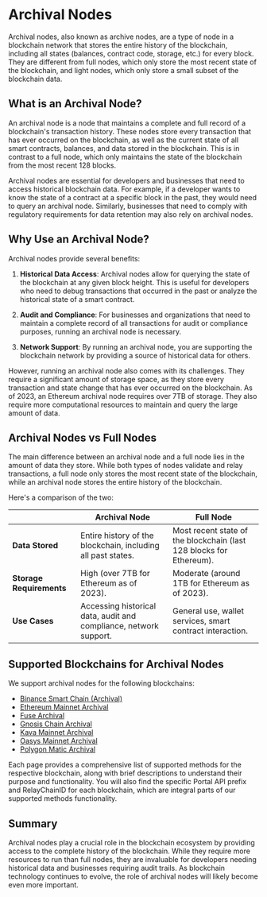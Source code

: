 # Archival Nodes

Archival nodes, also known as archive nodes, are a type of node in a blockchain network that stores the entire history of the blockchain, including all states (balances, contract code, storage, etc.) for every block. They are different from full nodes, which only store the most recent state of the blockchain, and light nodes, which only store a small subset of the blockchain data.

## What is an Archival Node?

An archival node is a node that maintains a complete and full record of a blockchain's transaction history. These nodes store every transaction that has ever occurred on the blockchain, as well as the current state of all smart contracts, balances, and data stored in the blockchain. This is in contrast to a full node, which only maintains the state of the blockchain from the most recent 128 blocks.

Archival nodes are essential for developers and businesses that need to access historical blockchain data. For example, if a developer wants to know the state of a contract at a specific block in the past, they would need to query an archival node. Similarly, businesses that need to comply with regulatory requirements for data retention may also rely on archival nodes.

## Why Use an Archival Node?

Archival nodes provide several benefits:

1. **Historical Data Access**: Archival nodes allow for querying the state of the blockchain at any given block height. This is useful for developers who need to debug transactions that occurred in the past or analyze the historical state of a smart contract.

2. **Audit and Compliance**: For businesses and organizations that need to maintain a complete record of all transactions for audit or compliance purposes, running an archival node is necessary.

3. **Network Support**: By running an archival node, you are supporting the blockchain network by providing a source of historical data for others.

However, running an archival node also comes with its challenges. They require a significant amount of storage space, as they store every transaction and state change that has ever occurred on the blockchain. As of 2023, an Ethereum archival node requires over 7TB of storage. They also require more computational resources to maintain and query the large amount of data.

## Archival Nodes vs Full Nodes

The main difference between an archival node and a full node lies in the amount of data they store. While both types of nodes validate and relay transactions, a full node only stores the most recent state of the blockchain, while an archival node stores the entire history of the blockchain.

Here's a comparison of the two:

| | Archival Node | Full Node |
|---|---|---|
| **Data Stored** | Entire history of the blockchain, including all past states. | Most recent state of the blockchain (last 128 blocks for Ethereum). |
| **Storage Requirements** | High (over 7TB for Ethereum as of 2023). | Moderate (around 1TB for Ethereum as of 2023). |
| **Use Cases** | Accessing historical data, audit and compliance, network support. | General use, wallet services, smart contract interaction. |

## Supported Blockchains for Archival Nodes

We support archival nodes for the following blockchains:

- [Binance Smart Chain (Archival)](/supported-methods/supported-methods/binance-smart-chain)
- [Ethereum Mainnet Archival](/supported-methods/supported-methods/ethereum)
- [Fuse Archival](/supported-methods/supported-methods/fuse)
- [Gnosis Chain Archival](/supported-methods/supported-methods/gnosis)
- [Kava Mainnet Archival](/supported-methods/supported-methods/kava)
- [Oasys Mainnet Archival](/supported-methods/supported-methods/oasys)
- [Polygon Matic Archival](/supported-methods/supported-methods/polygon)

Each page provides a comprehensive list of supported methods for the respective blockchain, along with brief descriptions to understand their purpose and functionality. You will also find the specific Portal API prefix and RelayChainID for each blockchain, which are integral parts of our supported methods functionality.

## Summary

Archival nodes play a crucial role in the blockchain ecosystem by providing access to the complete history of the blockchain. While they require more resources to run than full nodes, they are invaluable for developers needing historical data and businesses requiring audit trails. As blockchain technology continues to evolve, the role of archival nodes will likely become even more important.
